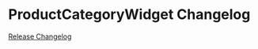# ProductCategoryWidget Changelog

[Release Changelog](https://github.com/spryker-shop/product-category-widget/releases)
